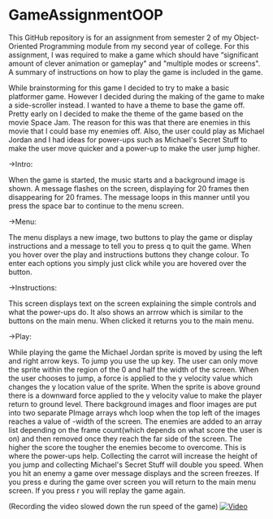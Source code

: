 # GameAssignmentOOP
This GitHub repository is for an assignment from semester 2 of my Object-Oriented Programming module from my second year of college. For this assignment, I was required to make a game which should have “significant amount of clever animation or gameplay" and "multiple modes or screens". A summary of instructions on how to play the game is included in the game.

While brainstorming for this game I decided to try to make a basic platformer game. However I decided during the making of the game to make a side-scroller instead. I wanted to have a theme to base the game off. Pretty early on I decided to make the theme of the game based on the movie Space Jam. The reason for this was that there are enemies in this movie that I could base my enemies off. Also, the user could play as Michael Jordan and I had ideas for power-ups such as Michael's Secret Stuff to make the user move quicker and a power-up to make the user jump higher.

->Intro:

When the game is started, the music starts and a background image is shown. A message flashes on the screen, displaying for 20 frames then disappearing for 20 frames. The message loops in this manner until you press the space bar to continue to the menu screen.

->Menu:

The menu displays a new image, two buttons to play the game or display instructions and a message to tell you to press q to quit the game. When you hover over the play and instructions buttons they change colour. To enter each options you simply just click while you are hovered over the button.

->Instructions:

This screen displays text on the screen explaining the simple controls and what the power-ups do. It also shows an arrrow which is similar to the buttons on the main menu. When clicked it returns you to the main menu.

->Play:

While playing the game the Michael Jordan sprite is moved by using the left and right arrow keys. To jump you use the up key. The user can only move the sprite within the region of the 0 and half the width of the screen. When the user chooses to jump, a force is applied to the y velocity value which changes the y location value of the sprite. When the sprite is above ground there is a downward force applied to the y velocity value to make the player return to ground level.
There background images and floor images are put into two separate PImage arrays whch loop when the top left of the images reaches a value of -width of the screen.
The enemies are added to an array list depending on the frame count(which depends on what score the user is on) and then removed once they reach the far side of the screen. The higher the score the tougher the enemies become to overcome.
This is where the power-ups help. Collecting the carrot will increase the height of you jump and collecting Michael's Secret Stuff will double you speed.
When you hit an enemy a game over message displays and the screen freezes. If you press e during the game over screen you will return to the main menu screen. If you press r you will replay the game again.

(Recording the video slowed down the run speed of the game)
[![Video](http://img.youtube.com/vi/OXELBLF-kQk/0.jpg)](http://www.youtube.com/watch?v=OXELBLF-kQk&feature=youtu.be)
